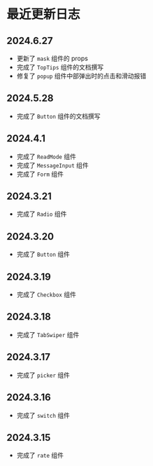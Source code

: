 # 最近更新日志

## 2024.6.27
- 更新了 `mask` 组件的 props
- 完成了 `TopTips` 组件的文档撰写
- 修复了 `popup` 组件中部弹出时的点击和滑动报错

## 2024.5.28
- 完成了 `Button` 组件的文档撰写

## 2024.4.1
- 完成了 `ReadMode` 组件
- 完成了 `MessageInput` 组件
- 完成了 `Form` 组件

## 2024.3.21
- 完成了 `Radio` 组件

## 2024.3.20
- 完成了 `Button` 组件

## 2024.3.19
- 完成了 `Checkbox` 组件

## 2024.3.18
- 完成了 `TabSwiper` 组件

## 2024.3.17
- 完成了 `picker` 组件

## 2024.3.16
- 完成了 `switch` 组件

## 2024.3.15
- 完成了 `rate` 组件